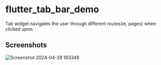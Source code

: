 # flutter_tab_bar_demo

Tab widget navigates the user through different routes(ie, pages) when clicked upon.

## Screenshots

![Screenshot 2024-04-29 193348](https://github.com/GisoreB/flutter_tab_bar_demo/assets/144854877/e56d86ee-3e23-4052-8200-3e19673fd120)
